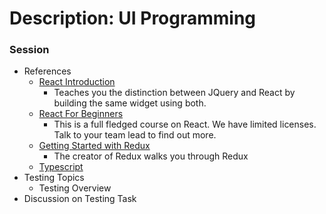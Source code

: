# Description: UI Programming

### Session
* References
    - [React Introduction](https://medium.freecodecamp.org/react-introduction-for-people-who-know-just-enough-jquery-to-get-by-2019-version-28a4b4316d1a)
        - Teaches you the distinction between JQuery and React by building the same widget using both.
    - [React For Beginners](https://reactforbeginners.com/)
        - This is a full fledged course on React. We have limited licenses. Talk to your team lead to find out more.
    - [Getting Started with Redux](https://egghead.io/courses/getting-started-with-redux)
        - The creator of Redux walks you through Redux
    - [Typescript](https://medium.freecodecamp.org/want-to-learn-typescript-heres-our-free-22-part-course-21cd9bbb5ef5)
* Testing Topics
    - Testing Overview
* Discussion on Testing Task
